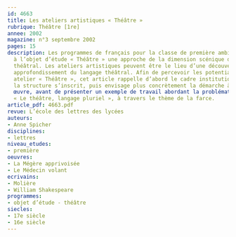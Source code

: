 ```yaml
---
id: 4663
title: Les ateliers artistiques « Théâtre »
rubrique: Théâtre [1re]
annee: 2002
magazine: n°3 septembre 2002
pages: 15
description: Les programmes de français pour la classe de première ambitionnent d’intégrer
  à l’objet d’étude « Théâtre » une approche de la dimension scénique de tout texte
  théâtral. Les ateliers artistiques peuvent être le lieu d’une découverte ou d’un
  approfondissement du langage théâtral. Afin de percevoir les potentialités d’un
  atelier « Théâtre », cet article rappelle d’abord le cadre institutionnel dans lequel
  la structure s’inscrit, puis envisage plus concrètement la démarche à mettre en
  œuvre, avant de présenter un exemple de travail abordant la problématique suivante :
  « Le théâtre, langage pluriel », à travers le thème de la farce.
article_pdf: 4663.pdf
revue: L’école des lettres des lycées
auteurs:
- Anne Spicher
disciplines:
- lettres
niveau_etudes:
- première
oeuvres:
- La Mégère apprivoisée
- Le Médecin volant
ecrivains:
- Molière
- William Shakespeare
programmes:
- objet d’étude - théâtre
siecles:
- 17e siècle
- 16e siècle
---
```

